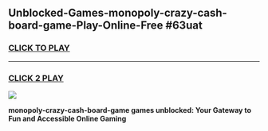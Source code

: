 
## Unblocked-Games-monopoly-crazy-cash-board-game-Play-Online-Free #63uat
<h3>
<a href="https://us.freeplayer.one?title=monopoly-crazy-cash-board-game&ref=10M">CLICK TO PLAY</a></h3>
<hr>

<h3>
<a href="https://us.freeplayer.one?title=monopoly-crazy-cash-board-game&ref=10M">CLICK 2 PLAY</a>
  
</h3>

<a href="https://us.freeplayer.one?title=monopoly-crazy-cash-board-game&ref=10M"><img src="https://clearcache.store/games.png"></a>


**monopoly-crazy-cash-board-game games unblocked: Your Gateway to Fun and Accessible Online Gaming**
